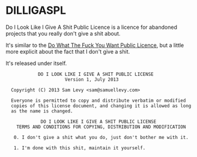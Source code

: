 DILLIGASPL
==========

Do I Look Like I Give A Shit Public Licence is a licence for abandoned projects that you really don't give a shit about.

It's similar to the [Do What The Fuck You Want Public Licence](http://www.wtfpl.net), but a little more explicit about the fact that I don't give a shit.

It's released under itself.

                DO I LOOK LIKE I GIVE A SHIT PUBLIC LICENSE 
                          Version 1, July 2013 
      
      Copyright (C) 2013 Sam Levy <sam@samuellevy.com> 
  
      Everyone is permitted to copy and distribute verbatim or modified 
      copies of this license document, and changing it is allowed as long 
      as the name is changed. 
  
                 DO I LOOK LIKE I GIVE A SHIT PUBLIC LICENSE 
        TERMS AND CONDITIONS FOR COPYING, DISTRIBUTION AND MODIFICATION 
      
       0. I don't give a shit what you do, just don't bother me with it.
  
       1. I'm done with this shit, maintain it yourself.

